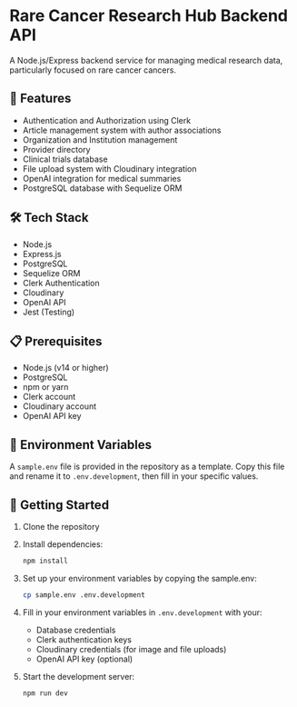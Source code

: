 # Rare Cancer Research Hub Backend API

A Node.js/Express backend service for managing medical research data, particularly focused on rare cancer cancers.

## 🚀 Features

- Authentication and Authorization using Clerk
- Article management system with author associations
- Organization and Institution management
- Provider directory
- Clinical trials database
- File upload system with Cloudinary integration
- OpenAI integration for medical summaries 
- PostgreSQL database with Sequelize ORM

## 🛠 Tech Stack

- Node.js
- Express.js
- PostgreSQL
- Sequelize ORM
- Clerk Authentication
- Cloudinary
- OpenAI API
- Jest (Testing)

## 📋 Prerequisites

- Node.js (v14 or higher)
- PostgreSQL
- npm or yarn
- Clerk account
- Cloudinary account
- OpenAI API key

## 🔧 Environment Variables

A `sample.env` file is provided in the repository as a template. Copy this file and rename it to `.env.development`, then fill in your specific values.

## 🚀 Getting Started

1. Clone the repository

2. Install dependencies:
   ```bash
   npm install
   ```

3. Set up your environment variables by copying the sample.env:
   ```bash
   cp sample.env .env.development
   ```

4. Fill in your environment variables in `.env.development` with your:
   - Database credentials
   - Clerk authentication keys
   - Cloudinary credentials (for image and file uploads)
   - OpenAI API key (optional)

5. Start the development server:
   ```bash
   npm run dev
   ```

